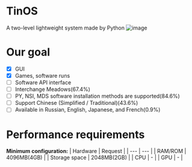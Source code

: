 # TinOS
A two-level lightweight system made by Python
![image](https://github.com/user-attachments/assets/c83325f5-ec54-440c-a709-3fd4440c3fb1)

# Our goal
 * [x] GUI
 * [x] Games, software runs
 * [ ] Software API interface
 * [ ] Interchange Meadows(67.4%)
 * [ ] PY, NSI, MDS software installation methods are supported(84.6%)
 * [ ] Support Chinese (Simplified / Traditional)(43.6%)
 * [ ] Available in Russian, English, Japanese, and French(0.9%)

# Performance requirements
**Minimum configuration:**
| Hardware | Request |
| --- | --- |
| RAM/ROM | 4096MB(4GB) |
| Storage space | 2048MB(2GB) |
| CPU | - |
| GPU | - |
